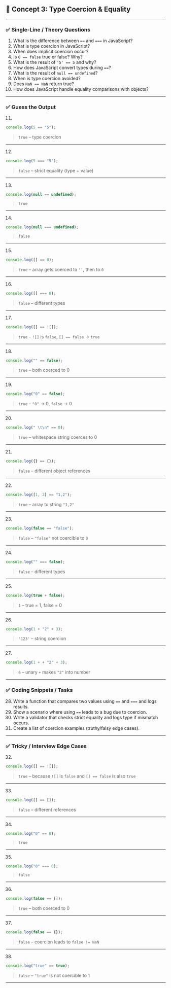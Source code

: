

## 🔹 **Concept 3: Type Coercion & Equality**

---

### ✅ **Single-Line / Theory Questions**

1. What is the difference between `==` and `===` in JavaScript?
2. What is type coercion in JavaScript?
3. When does implicit coercion occur?
4. Is `0 == false` true or false? Why?
5. What is the result of `'5' == 5` and why?
6. How does JavaScript convert types during `==`?
7. What is the result of `null == undefined`?
8. When is type coercion avoided?
9. Does `NaN == NaN` return true?
10. How does JavaScript handle equality comparisons with objects?

---

### ✅ **Guess the Output**

11.

```js
console.log(5 == "5");
```

> `true` – type coercion

---

12.

```js
console.log(5 === "5");
```

> `false` – strict equality (type + value)

---

13.

```js
console.log(null == undefined);
```

> `true`

---

14.

```js
console.log(null === undefined);
```

> `false`

---

15.

```js
console.log([] == 0);
```

> `true` – array gets coerced to `''`, then to `0`

---

16.

```js
console.log([] === 0);
```

> `false` – different types

---

17.

```js
console.log([] == ![]);
```

> `true` – `![]` is `false`, `[] == false` → `true`

---

18.

```js
console.log("" == false);
```

> `true` – both coerced to 0

---

19.

```js
console.log("0" == false);
```

> `true` – `"0"` → 0, `false` → 0

---

20.

```js
console.log(" \t\n" == 0);
```

> `true` – whitespace string coerces to 0

---

21.

```js
console.log({} == {});
```

> `false` – different object references

---

22.

```js
console.log([1, 2] == "1,2");
```

> `true` – array to string `"1,2"`

---

23.

```js
console.log(false == "false");
```

> `false` – `"false"` not coercible to `0`

---

24.

```js
console.log("" === false);
```

> `false` – different types

---

25.

```js
console.log(true + false);
```

> `1` – true = 1, false = 0

---

26.

```js
console.log(1 + "2" + 3);
```

> `'123'` – string coercion

---

27.

```js
console.log(1 + + "2" + 3);
```

> `6` – unary `+` makes `"2"` into number

---

### ✅ **Coding Snippets / Tasks**

28. Write a function that compares two values using `==` and `===` and logs results.
29. Show a scenario where using `==` leads to a bug due to coercion.
30. Write a validator that checks strict equality and logs type if mismatch occurs.
31. Create a list of coercion examples (truthy/falsy edge cases).

---

### ✅ **Tricky / Interview Edge Cases**

32.

```js
console.log([] == ![]);
```

> `true` – because `![]` is `false` and `[] == false` is also `true`

---

33.

```js
console.log([] == []);
```

> `false` – different references

---

34.

```js
console.log("0" == 0);
```

> `true`

---

35.

```js
console.log("0" === 0);
```

> `false`

---

36.

```js
console.log(false == []);
```

> `true` – both coerced to 0

---

37.

```js
console.log(false == {});
```

> `false` – coercion leads to `false != NaN`

---

38.

```js
console.log("true" == true);
```

> `false` – `"true"` is not coercible to 1

---

